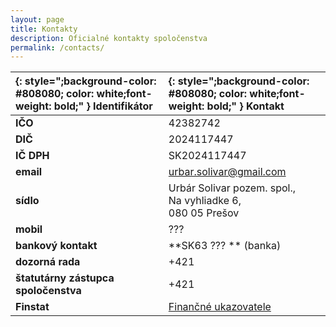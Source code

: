 ```yaml
---
layout: page
title: Kontakty
description: Oficialné kontakty spoločenstva
permalink: /contacts/
---
```


| {: style=";background-color: #808080; color: white;font-weight: bold;" }  Identifikátor | {: style=";background-color: #808080; color: white;font-weight: bold;" } Kontakt |
|:-------------|:------------------|
|**IČO**| 42382742|
|**DIČ**| 2024117447 |
|**IČ DPH**| SK2024117447 |
|**email**| urbar.solivar@gmail.com|  
|**sídlo**| Urbár Solivar pozem. spol.,<br/> Na vyhliadke 6,<br/> 080 05 Prešov |
|**mobil**| ??? | 
|**bankový kontakt**| **SK63 ??? ** (banka) <br/> |
|**dozorná rada**| +421 |
|**štatutárny zástupca spoločenstva**| +421  |
|**Finstat**| [Finančné ukazovatele](https://finstat.sk/42382742)|

